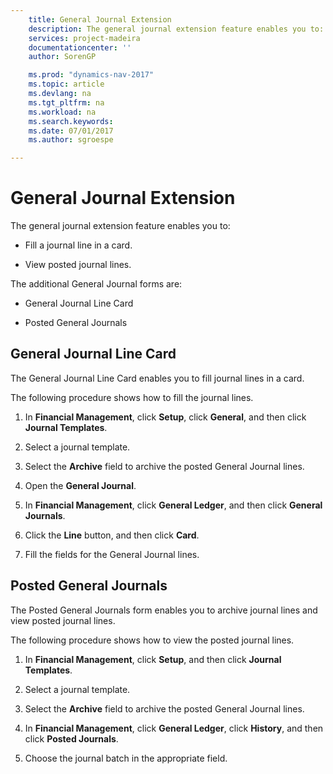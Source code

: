 ```yaml
---
    title: General Journal Extension 
    description: The general journal extension feature enables you to:
    services: project-madeira
    documentationcenter: ''
    author: SorenGP

    ms.prod: "dynamics-nav-2017"
    ms.topic: article
    ms.devlang: na
    ms.tgt_pltfrm: na
    ms.workload: na
    ms.search.keywords:
    ms.date: 07/01/2017
    ms.author: sgroespe

---
```

# General Journal Extension
The general journal extension feature enables you to:  
  
-   Fill a journal line in a card.  
  
-   View posted journal lines.  
  
 The additional General Journal forms are:  
  
-   General Journal Line Card  
  
-   Posted General Journals  
  
## General Journal Line Card  
 The General Journal Line Card enables you to fill journal lines in a card.  
  
 The following procedure shows how to fill the journal lines.  
  
1.  In **Financial Management**, click **Setup**, click **General**, and then click **Journal Templates**.  
  
2.  Select a journal template.  
  
3.  Select the **Archive** field to archive the posted General Journal lines.  
  
4.  Open the **General Journal**.  
  
5.  In **Financial Management**, click **General Ledger**, and then click **General Journals**.  
  
6.  Click the **Line** button, and then click **Card**.  
  
7.  Fill the fields for the General Journal lines.  
  
## Posted General Journals  
 The Posted General Journals form enables you to archive journal lines and view posted journal lines.  
  
 The following procedure shows how to view the posted journal lines.  
  
1.  In **Financial Management**, click **Setup**, and then click **Journal Templates**.  
  
2.  Select a journal template.  
  
3.  Select the **Archive** field to archive the posted General Journal lines.  
  
4.  In **Financial Management**, click **General Ledger**, click **History**, and then click **Posted Journals**.  
  
5.  Choose the journal batch in the appropriate field.